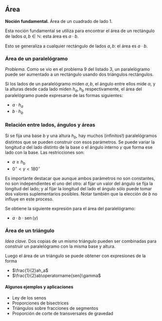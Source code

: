 ﻿## Área

**Noción fundamental.** Área de un cuadrado de lado 1.

Esta noción fundamental se utiliza para encontrar el área de un rectángulo de lados $a,b\in\mathbb{N}$: esta área es $a\cdot b$.

Esto se generaliza a cualquier rectángulo de lados $a,b$: el área es $a\cdot b$.

### Área de un paralelógramo

*Problema.* Como se vio en el problema 9 del listado 3, un paralelógramo puede ser aumentado a un rectángulo usando dos triángulos rectángulos.

Si los lados de un paralelógramo miden $a, b$, el ángulo entre ellos mide $\alpha$, y la alturas desde cada lado miden $h_a, h_b$ respectivamente, el área del paralelógramo puede expresarse de las formas siguientes:
- $a\cdot h_a$
- $b\cdot h_b$

### Relación entre lados, ángulos y áreas

Si se fija una base $b$ y una altura $h_b$, hay muchos (infinitos!) paralelógramos distintos que se pueden construir con esos parámetros. Se puede variar la longitud $a$ del lado distinto de la base o el ángulo interno $\gamma$ que forma ese lado con la base. Las restricciones son:
- $a\ge h_b$
- $0^\circ<\gamma <180^\circ$

Es importante destacar que aunque ambos parámetros no son constantes, no son independientes el uno del otro: al fijar un valor del ángulo se fija la longitud del lado; y al fijar la longitud del lado el ángulo sólo puede tomar dos valores suplementarios posibles. Notar también que la elección de $b$ no influye en este proceso.

Se obtiene la siguiente expresión para el área del paralelógramo:
- $a\cdot b\cdot \operatorname{sen}\left(\gamma\right)$

### Área de un triángulo

*Idea clave.* Dos copias de un mismo triángulo pueden ser combinadas para construir un paralelógramo con la misma base y altura.

Luego el área de un triángulo se puede obtener con expresiones de la forma
- $\frac{1}{2}ah_a$
- $\frac{1}{2}ab\operatorname{sen}\gamma$

#### Algunos ejemplos y aplicaciones

- Ley de los senos
- Proporciones de bisectrices
- Triángulos sobre fracciones de segmentos
- Proporción de corte de transversales de gravedad
